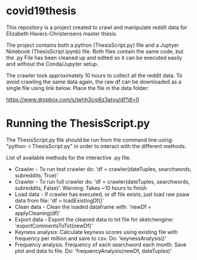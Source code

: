 # covid19thesis

This repository is a project created to crawl and manipulate reddit data for Elizabeth Havers-Christensens master thesis.

The project contains both a python (ThesisScript.py) file and a Juptyer Notebook (ThesisScript.ipynb) file. Both files contain the same code, but the .py File has been cleaned up and edited so it can be executed easily and without the Conda/Jupyter setup.

The crawler took approximately 10 hours to collect all the reddit data. To avoid crawling the same data again, the raw df can be downloaded as a single file using link below. Place the file in the data folder:

https://www.dropbox.com/s/lwhh3cio6z3atvu/df?dl=0

# Running the ThesisScript.py
The ThesisScript.py file should be run from the command line using: "python -i ThesisScript.py" in order to interact with the different methods.

List of available methods for the interactive .py file.

- Crawler - To run test crawler do:
        'df = crawler(dateTuples, searchwords, subreddits, True)'
- Crawler - To run full crawler do:
        'df = crawler(dateTuples, searchwords, subreddits, False)'. Warning: Takes ~10 hours to finish
- Load data - If crawler has executed, or df file exists, just load raw psaw data from file:
        'df = loadExistingDf()'
- Clean data - Clean the loaded dataframe with:
        'newDf = applyCleaning(df)'
- Export data - Export the cleaned data to txt file for sketchengine:
        'exportCommentsToTxt(newDf)'
- Keyness analysis: Calculate keyness scores using existing file with frequency per million and save to csv. Do:
        'keynessAnalysis()'
- Frequency analysis. Frequency of each searchword each month. Save plot and data to file. Do:
        'frequencyAnalysis(newDf, dateTuples)'